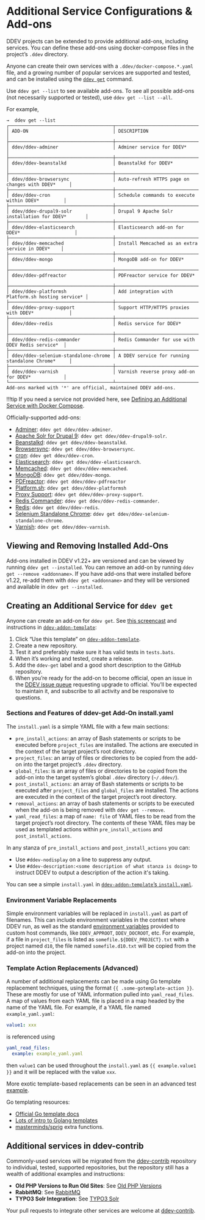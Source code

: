 # Additional Service Configurations & Add-ons

DDEV projects can be extended to provide additional add-ons, including services. You can define these add-ons using docker-compose files in the project’s `.ddev` directory.

Anyone can create their own services with a `.ddev/docker-compose.*.yaml` file, and a growing number of popular services are supported and tested, and can be installed using the [`ddev get`](../usage/commands.md#get) command.

Use `ddev get --list` to see available add-ons. To see all possible add-ons (not necessarily supported or tested), use `ddev get --list --all`.

For example,

```
→  ddev get --list
┌──────────────────────────────────────┬───────────────────────────────────────────────────┐
│ ADD-ON                               │ DESCRIPTION                                       │
├──────────────────────────────────────┼───────────────────────────────────────────────────┤
│ ddev/ddev-adminer                    │ Adminer service for DDEV*                         │
├──────────────────────────────────────┼───────────────────────────────────────────────────┤
│ ddev/ddev-beanstalkd                 │ Beanstalkd for DDEV*                              │
├──────────────────────────────────────┼───────────────────────────────────────────────────┤
│ ddev/ddev-browsersync                │ Auto-refresh HTTPS page on changes with DDEV*     │
├──────────────────────────────────────┼───────────────────────────────────────────────────┤
│ ddev/ddev-cron                       │ Schedule commands to execute within DDEV*         │
├──────────────────────────────────────┼───────────────────────────────────────────────────┤
│ ddev/ddev-drupal9-solr               │ Drupal 9 Apache Solr installation for DDEV*       │
├──────────────────────────────────────┼───────────────────────────────────────────────────┤
│ ddev/ddev-elasticsearch              │ Elasticsearch add-on for DDEV*                    │
├──────────────────────────────────────┼───────────────────────────────────────────────────┤
│ ddev/ddev-memcached                  │ Install Memcached as an extra service in DDEV*    │
├──────────────────────────────────────┼───────────────────────────────────────────────────┤
│ ddev/ddev-mongo                      │ MongoDB add-on for DDEV*                          │
├──────────────────────────────────────┼───────────────────────────────────────────────────┤
│ ddev/ddev-pdfreactor                 │ PDFreactor service for DDEV*                      │
├──────────────────────────────────────┼───────────────────────────────────────────────────┤
│ ddev/ddev-platformsh                 │ Add integration with Platform.sh hosting service* │
├──────────────────────────────────────┼───────────────────────────────────────────────────┤
│ ddev/ddev-proxy-support              │ Support HTTP/HTTPS proxies with DDEV*             │
├──────────────────────────────────────┼───────────────────────────────────────────────────┤
│ ddev/ddev-redis                      │ Redis service for DDEV*                           │
├──────────────────────────────────────┼───────────────────────────────────────────────────┤
│ ddev/ddev-redis-commander            │ Redis Commander for use with DDEV Redis service*  │
├──────────────────────────────────────┼───────────────────────────────────────────────────┤
│ ddev/ddev-selenium-standalone-chrome │ A DDEV service for running standalone Chrome*     │
├──────────────────────────────────────┼───────────────────────────────────────────────────┤
│ ddev/ddev-varnish                    │ Varnish reverse proxy add-on for DDEV*            │
└──────────────────────────────────────┴───────────────────────────────────────────────────┘
Add-ons marked with '*' are official, maintained DDEV add-ons.
```

!!!tip
    If you need a service not provided here, see [Defining an Additional Service with Docker Compose](custom-compose-files.md).

Officially-supported add-ons:

* [Adminer](https://github.com/ddev/ddev-adminer): `ddev get ddev/ddev-adminer`.
* [Apache Solr for Drupal 9](https://github.com/ddev/ddev-drupal9-solr): `ddev get ddev/ddev-drupal9-solr`.
* [Beanstalkd](https://github.com/ddev/ddev-beanstalkd): `ddev get ddev/ddev-beanstalkd`.
* [Browsersync](https://github.com/ddev/ddev-browsersync): `ddev get ddev/ddev-browsersync`.
* [cron](https://github.com/ddev/ddev-cron): `ddev get ddev/ddev-cron`.
* [Elasticsearch](https://github.com/ddev/ddev-elasticsearch): `ddev get ddev/ddev-elasticsearch`.
* [Memcached](https://github.com/ddev/ddev-memcached): `ddev get ddev/ddev-memcached`.
* [MongoDB](https://github.com/ddev/ddev-mongo): `ddev get ddev/ddev-mongo`.
* [PDFreactor](https://github.com/ddev/ddev-pdfreactor): `ddev get ddev/ddev-pdfreactor`
* [Platform.sh](https://github.com/ddev/ddev-platformsh): `ddev get ddev/ddev-platformsh`
* [Proxy Support](https://github.com/ddev/ddev-proxy-support): `ddev get ddev/ddev-proxy-support`.
* [Redis Commander](https://github.com/ddev/ddev-redis-commander): `ddev get ddev/ddev-redis-commander`.
* [Redis](https://github.com/ddev/ddev-redis): `ddev get ddev/ddev-redis`.
* [Selenium Standalone Chrome](https://github.com/ddev/ddev-selenium-standalone-chrome): `ddev get ddev/ddev-selenium-standalone-chrome`.
* [Varnish](https://github.com/ddev/ddev-varnish): `ddev get ddev/ddev-varnish`.

## Viewing and Removing Installed Add-Ons

Add-ons installed in DDEV v1.22+ are versioned and can be viewed by running `ddev get --installed`. You can remove an add-on by running `ddev get --remove <addonname>`. If you have add-ons that were installed before v1.22, re-add them with `ddev get <addonname>` and they will be versioned and available in `ddev get --installed`.

## Creating an Additional Service for `ddev get`

Anyone can create an add-on for `ddev get`. See [this screencast](https://www.youtube.com/watch?v=fPVGpKGr0f4) and instructions in [`ddev-addon-template`](https://github.com/ddev/ddev-addon-template):

1. Click “Use this template” on [`ddev-addon-template`](https://github.com/ddev/ddev-addon-template).
2. Create a new repository.
3. Test it and preferably make sure it has valid tests in `tests.bats`.
4. When it’s working and tested, create a release.
5. Add the `ddev-get` label and a good short description to the GitHub repository.
6. When you’re ready for the add-on to become official, open an issue in the [DDEV issue queue](https://github.com/ddev/ddev/issues/new) requesting upgrade to official. You’ll be expected to maintain it, and subscribe to all activity and be responsive to questions.

### Sections and Features of ddev-get Add-On install.yaml

The `install.yaml` is a simple YAML file with a few main sections:

* `pre_install_actions`: an array of Bash statements or scripts to be executed before `project_files` are installed. The actions are executed in the context of the target project’s root directory.
* `project_files`: an array of files or directories to be copied from the add-on into the target project’s `.ddev` directory.
* `global_files`: is an array of files or directories to be copied from the add-on into the target system’s global `.ddev` directory (`~/.ddev/`).
* `post_install_actions`: an array of Bash statements or scripts to be executed after `project_files` and `global_files` are installed. The actions are executed in the context of the target project’s root directory.
* `removal_actions`: an array of bash statements or scripts to be executed when the add-on is being removed with `ddev get --remove`.
* `yaml_read_files`: a map of `name: file` of YAML files to be read from the target project’s root directory. The contents of these YAML files may be used as templated actions within `pre_install_actions` and `post_install_actions`.

In any stanza of `pre_install_actions` and `post_install_actions` you can:

* Use `#ddev-nodisplay` on a line to suppress any output.
* Use `#ddev-description:<some description of what stanza is doing>` to instruct DDEV to output a description of the action it's taking.

You can see a simple `install.yaml` in [`ddev-addon-template`’s `install.yaml`](https://github.com/ddev/ddev-addon-template/blob/main/install.yaml).

### Environment Variable Replacements

Simple environment variables will be replaced in `install.yaml` as part of filenames. This can include environment variables in the context where DDEV run, as well as the standard [environment variables](custom-commands.md#environment-variables-provided) provided to custom host commands, like `DDEV_APPROOT`, `DDEV_DOCROOT`, etc. For example, if a file in `project_files` is listed as `somefile.${DDEV_PROJECT}.txt` with a project named `d10`, the file named `somefile.d10.txt` will be copied from the add-on into the project.

### Template Action Replacements (Advanced)

A number of additional replacements can be made using Go template replacement techniques, using the format `{{ .some-gotemplate-action }}`. These are mostly for use of YAML information pulled into `yaml_read_files`. A map of values from each YAML file is placed in a map headed by the name of the YAML file. For example, if a YAML file named `example_yaml.yaml`:

```yaml
value1: xxx
```

is referenced using

```yaml
yaml_read_files:
  example: example_yaml.yaml
```

then `value1` can be used throughout the `install.yaml` as `{{ example.value1 }}` and it will be replaced with the value `xxx`.

More exotic template-based replacements can be seen in an advanced test [example](https://github.com/ddev/ddev/blob/master/cmd/ddev/cmd/testdata/TestCmdGetComplex/recipe/install.yaml).

Go templating resources:

* [Official Go template docs](https://pkg.go.dev/text/template)
* [Lots of intro to Golang templates](https://www.google.com/search?q=golang+templates+intro&oq=golang+templates+intro&aqs=chrome..69i57j0i546l4.3161j0j4&sourceid=chrome&ie=UTF-8)
* [masterminds/sprig](http://masterminds.github.io/sprig/) extra functions.

## Additional services in ddev-contrib

Commonly-used services will be migrated from the [ddev-contrib](https://github.com/ddev/ddev-contrib) repository to individual, tested, supported repositories, but the repository still has a wealth of additional examples and instructions:

* **Old PHP Versions to Run Old Sites**: See [Old PHP Versions](https://github.com/ddev/ddev-contrib/blob/master/docker-compose-services/old_php)
* **RabbitMQ**: See [RabbitMQ](https://github.com/ddev/ddev-contrib/blob/master/docker-compose-services/rabbitmq)
* **TYPO3 Solr Integration**: See [TYPO3 Solr](https://github.com/ddev/ddev-contrib/blob/master/docker-compose-services/typo3-solr)

Your pull requests to integrate other services are welcome at [ddev-contrib](https://github.com/ddev/ddev-contrib).

